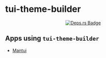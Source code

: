 # tui-theme-builder

<div align="center">
 
[![Deps.rs Badge]][Deps.rs]

</div>

## Apps using `tui-theme-builder`

- [Mantui](https://github.com/preiter93/mantui/blob/main/src/ui/theme.rs)

[Deps.rs Badge]: https://deps.rs/repo/github/preiter93/tui-theme-builder/status.svg?path=tui-theme-builder&style=flat-square
[Deps.rs]: https://deps.rs/repo/github/preiter93/tui-theme-builder?path=tui-theme-builder
